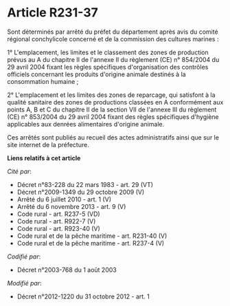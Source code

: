 # Article R231-37

Sont déterminés par arrêté du préfet du département après avis du comité régional conchylicole concerné et de la commission
des cultures marines : 

1° L'emplacement, les limites et le classement des zones de production prévus au A du chapitre II de l'annexe II du règlement
(CE) n° 854/2004 du 29 avril 2004 fixant les règles spécifiques d'organisation des contrôles officiels concernant les
produits d'origine animale destinés à la consommation humaine ; 

2° L'emplacement et les limites des zones de reparcage, qui satisfont à la qualité sanitaire des zones de productions
classées en A conformément aux points A, B et C du chapitre II de la section VII de l'annexe III du règlement (CE) n°
853/2004 du 29 avril 2004 fixant des règles spécifiques d'hygiène applicables aux denrées alimentaires d'origine animale. 

Ces arrêtés sont publiés au recueil des actes administratifs ainsi que sur le site internet de la préfecture.

**Liens relatifs à cet article**

_Cité par_:

  - Décret n°83-228 du 22 mars 1983 - art. 29 (VT)
  - Décret n°2009-1349 du 29 octobre 2009 (V)
  - Arrêté du 6 juillet 2010 - art. 1 (V)
  - Arrêté du 6 novembre 2013 - art. 9 (V)
  - Code rural - art. R237-5 (VD)
  - Code rural - art. R922-7 (V)
  - Code rural - art. R923-40 (V)
  - Code rural et de la pêche maritime - art. R231-40 (V)
  - Code rural et de la pêche maritime - art. R237-4 (V)

_Codifié par_:

  - Décret n°2003-768 du 1 août 2003

_Modifié par_:

  - Décret n°2012-1220 du 31 octobre 2012 - art. 1
